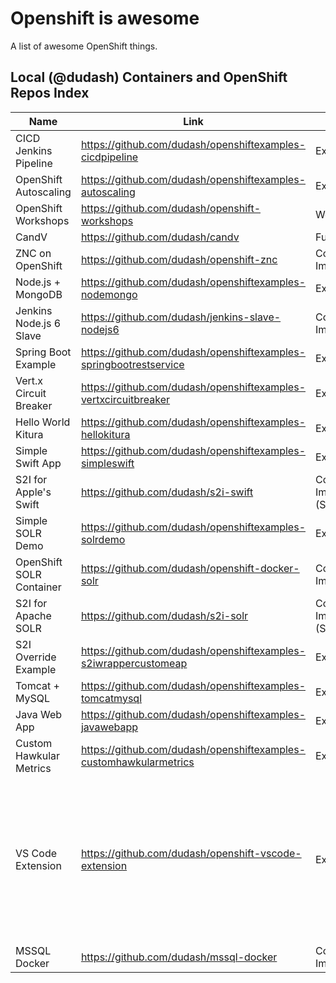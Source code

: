 # Openshift is awesome
A list of awesome OpenShift things.

## Local (@dudash) Containers and OpenShift Repos Index
Name | Link | Type | Description
------------ | ------------- | ------------- | -------------
CICD Jenkins Pipeline | https://github.com/dudash/openshiftexamples-cicdpipeline | Example | TBD
OpenShift Autoscaling | https://github.com/dudash/openshiftexamples-autoscaling | Example | TBD
OpenShift Workshops | https://github.com/dudash/openshift-workshops | Workshop | TBD
CandV | https://github.com/dudash/candv | Full App | TBD
ZNC on OpenShift | https://github.com/dudash/openshift-znc | Container Image | TBD
Node.js + MongoDB | https://github.com/dudash/openshiftexamples-nodemongo | Example | TBD
Jenkins Node.js 6 Slave | https://github.com/dudash/jenkins-slave-nodejs6 | Container Image | TBD
Spring Boot Example | https://github.com/dudash/openshiftexamples-springbootrestservice | Example | TBD
Vert.x Circuit Breaker | https://github.com/dudash/openshiftexamples-vertxcircuitbreaker | Example | TBD
Hello World Kitura | https://github.com/dudash/openshiftexamples-hellokitura | Example | TBD
Simple Swift App | https://github.com/dudash/openshiftexamples-simpleswift | Example | TBD
S2I for Apple's Swift | https://github.com/dudash/s2i-swift | Container Image (S2I) | TBD
Simple SOLR Demo | https://github.com/dudash/openshiftexamples-solrdemo | Example | TBD
OpenShift SOLR Container | https://github.com/dudash/openshift-docker-solr | Container Image | TBD
S2I for Apache SOLR | https://github.com/dudash/s2i-solr | Container Image (S2I) | TBD
S2I Override Example | https://github.com/dudash/openshiftexamples-s2iwrappercustomeap | Example | TBD
Tomcat + MySQL | https://github.com/dudash/openshiftexamples-tomcatmysql | Example | TBD
Java Web App | https://github.com/dudash/openshiftexamples-javawebapp | Example | TBD
Custom Hawkular Metrics | https://github.com/dudash/openshiftexamples-customhawkularmetrics | Example | TBD
VS Code Extension | https://github.com/dudash/openshift-vscode-extension | Extension | An example of building a VSCode pluing to talk to OpenShift.  This hasn't been updated in a while, and needs a refactor to use 'oc'.
MSSQL Docker | https://github.com/dudash/mssql-docker | Container Image | TBD
